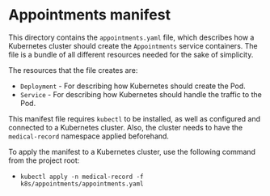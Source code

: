 # Appointments manifest
This directory contains the `appointments.yaml` file, which describes how a Kubernetes cluster should create the
`Appointments` service containers. The file is a bundle of all different resources needed for the sake of simplicity.

The resources that the file creates are:
- `Deployment` - For describing how Kubernetes should create the Pod.
- `Service` - For describing how Kubernetes should handle the traffic to the Pod.

This manifest file requires `kubectl` to be installed, as well as configured and connected to a Kubernetes cluster. Also,
the cluster needs to have the `medical-record` namespace applied beforehand.

To apply the manifest to a Kubernetes cluster, use the following command from the project root:
- `kubectl apply -n medical-record -f k8s/appointments/appointments.yaml`
